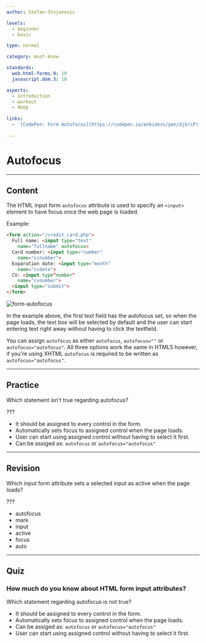 ```yaml
---
author: Stefan-Stojanovic

levels:
  - beginner
  - basic

type: normal

category: must-know

standards:
  web.html-forms.9: 10
  javascript.dom.3: 10

aspects:
  - introduction
  - workout
  - deep
  
links:
  - '[CodePen: Form Autofocus](https://codepen.io/enkidevs/pen/djbrLP){code}'
  
---
```

# Autofocus
---
## Content

The HTML input form `autofocus` attribute is used to specify an `<input>` element to have focus once the web page is loaded.

Example:
```html
<form action="/credit_card.php">
  Full name: <input type="text"
    name="fullname" autofocus>
  Card number: <input type="number"
    name="ccnumber">
  Exparation date: <input type="month"
    name="ccdate">
  CV: <input type"number"
    name="cvnumber">
  <input type="submit">
</form>  
```

![form-autofocus](%3Csvg%20xmlns%3D%22http%3A%2F%2Fwww.w3.org%2F2000%2Fsvg%22%20xmlns%3Axlink%3D%22http%3A%2F%2Fwww.w3.org%2F1999%2Fxlink%22%20width%3D%22320%22%20height%3D%2251%22%3E%3Cdefs%3E%3Cpath%20id%3D%22b%22%20d%3D%22M101%2016h131v19H101z%22%2F%3E%3Cfilter%20id%3D%22a%22%20width%3D%22109.2%25%22%20height%3D%22163.2%25%22%20x%3D%22-4.6%25%22%20y%3D%22-31.6%25%22%20filterUnits%3D%22objectBoundingBox%22%3E%3CfeOffset%20in%3D%22SourceAlpha%22%20result%3D%22shadowOffsetOuter1%22%2F%3E%3CfeGaussianBlur%20in%3D%22shadowOffsetOuter1%22%20result%3D%22shadowBlurOuter1%22%20stdDeviation%3D%222%22%2F%3E%3CfeComposite%20in%3D%22shadowBlurOuter1%22%20in2%3D%22SourceAlpha%22%20operator%3D%22out%22%20result%3D%22shadowBlurOuter1%22%2F%3E%3CfeColorMatrix%20in%3D%22shadowBlurOuter1%22%20values%3D%220%200%200%200%200.439215686%200%200%200%200%200.662745098%200%200%200%200%200.905882353%200%200%200%201%200%22%2F%3E%3C%2Ffilter%3E%3C%2Fdefs%3E%3Cg%20fill%3D%22none%22%20fill-rule%3D%22evenodd%22%3E%3Crect%20width%3D%22320%22%20height%3D%2251%22%20fill%3D%22%23FFF%22%20rx%3D%229%22%2F%3E%3Cuse%20fill%3D%22%23000%22%20filter%3D%22url%28%23a%29%22%20xlink%3Ahref%3D%22%23b%22%2F%3E%3Cpath%20fill%3D%22%23FFF%22%20stroke%3D%22%2370A9E7%22%20stroke-linejoin%3D%22square%22%20d%3D%22M101.5%2016.5h130v18h-130z%22%2F%3E%3Ctext%20fill%3D%22%23000%22%20font-family%3D%22ArialMT%2C%20Arial%22%20font-size%3D%2216%22%3E%3Ctspan%20x%3D%2220%22%20y%3D%2231%22%3EFull%20Name%3A%3C%2Ftspan%3E%3C%2Ftext%3E%3C%2Fg%3E%3C%2Fsvg%3E)

In the example above, the first text field has the autofocus set, so when the page loads, the text box will be selected by default and the user can start entering text right away without having to click the textfield.  

You can assign `autofocus` as either `autofocus`, `autofocus=""` or `autofocus="autofocus"`. All three options work the same in HTML5 however,  if you're using XHTML `autofocus` is required to be written as `autofocus="autofocus"`.

---
## Practice

Which statement isn't true regarding autofocus?

???

* It should be assigned to every control in the form.
* Automatically sets focus to assigned control when the page loads.
* User can start using assigned control without having to select it first.
* Can be assiged as: `autofocus` or `autofocus="autofocus"`

---
## Revision

Which input form attribute sets a selected input as active when the page loads?

???

* autofocus
* mark
* input
* active
* focus
* auto

---
## Quiz

### How much do you know about HTML form input attributes?

Which statement regarding autofocus is not true?

* It should be assigned to every control in the form.
* Automatically sets focus to assigned control when the page loads.
* Can be assiged as: `autofocus` or `autofocus="autofocus"`
* User can start using assigned control without having to select it first.
 
